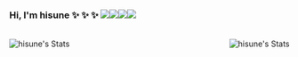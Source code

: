 ### Hi, I'm hisune ✨ ✨ ✨   <a href="https://github.com/hisune"><img src="https://badges.pufler.dev/years/hisune?style=flat-square&color=black&logo=github"></a><a href="https://github.com/hisune?tab=repositories"><img src="https://badges.pufler.dev/repos/hisune?style=flat-square&color=black&logo=github"></a><a href="https://gist.github.com/hisune"><img src="https://badges.pufler.dev/gists/hisune?style=flat-square&color=black&logo=github"></a><a href="https://github.com/hisune"><img src="https://badges.pufler.dev/commits/monthly/hisune?style=flat-square&color=black&logo=github"></a>

<br>

<div align="center">
  <a href="https://github.com/hisune" class="rich-diff-level-one">
    <img align="left" src="https://github-readme-stats.vercel.app/api?username=hisune&theme=dark&show_icons=true" alt="hisune's Stats" >
    <img align="right" src="https://github-readme-stats.vercel.app/api/top-langs/?username=hisune&theme=dark&langs_count=8&layout=compact" alt="hisune's Stats" >
  </a>
</div>
